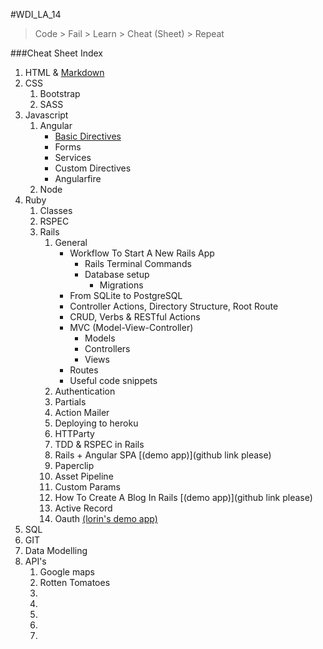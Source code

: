 #WDI_LA_14

> Code > Fail > Learn > Cheat (Sheet) > Repeat 

###Cheat Sheet Index


1. HTML & [Markdown](https://github.com/ga-students/WDI_LA_14/blob/master/cheatsheets/html%26markdown/markdown.md) 
2. CSS
	1. Bootstrap
	2. SASS
3. Javascript
	1. Angular
		* [Basic Directives](https://github.com/blaisethomas/wdi_la_14_md_sheets/blob/master/javascript/angular/basic-angular-directives.md)
		* Forms
		* Services
		* Custom Directives
		* Angularfire
	2. Node
4. Ruby	
	1. Classes
	1. RSPEC
	1. Rails
		1. General
			* Workflow To Start A New Rails App
				* Rails Terminal Commands
				* Database setup 
					* Migrations
			* From SQLite to PostgreSQL
			* Controller Actions, Directory Structure, Root Route
			* CRUD, Verbs & RESTful Actions
			* MVC (Model-View-Controller)
				* Models
				* Controllers
				* Views
			* Routes		
			* Useful code snippets
		1. Authentication
		4. Partials
		1. Action Mailer
		3. Deploying to heroku
		4. HTTParty
		4. TDD & RSPEC in Rails
		5. Rails + Angular SPA [(demo app)](github link please)
		6. Paperclip
		7. Asset Pipeline
		8. Custom Params
		9. How To Create A Blog In Rails [(demo app)](github link please)
		10. Active Record
		11. Oauth [(lorin's demo app)](https://github.com/lorint/OAuthSamples2) 
5. SQL
5. GIT
6. Data Modelling
7. API's
	1. Google maps
	2. Rotten Tomatoes
	3.
	4.
	5. 
	6.
	7.
	
	

		


